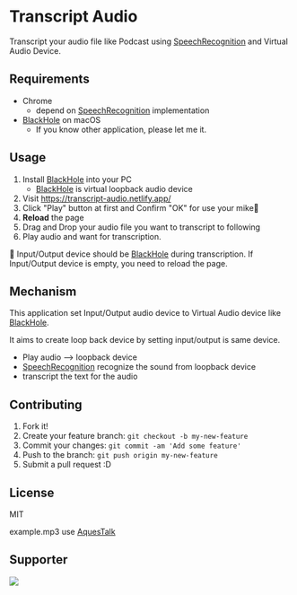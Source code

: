 # Transcript Audio

Transcript your audio file like Podcast using [SpeechRecognition](https://developer.mozilla.org/en-US/docs/Web/API/SpeechRecognition) and Virtual Audio Device.

## Requirements

- Chrome
    - depend on [SpeechRecognition](https://developer.mozilla.org/en-US/docs/Web/API/SpeechRecognition) implementation
- [BlackHole](https://github.com/ExistentialAudio/BlackHole) on macOS
    - If you know other application, please let me it.

## Usage

1. Install [BlackHole](https://github.com/ExistentialAudio/BlackHole) into your PC
    - [BlackHole](https://github.com/ExistentialAudio/BlackHole) is virtual loopback audio device
2. Visit <https://transcript-audio.netlify.app/>
3. Click "Play" button at first and Confirm "OK" for use your mike🎤
4. **Reload** the page
5. Drag and Drop your audio file you want to transcript to following
6. Play audio and want for transcription.

:memo: Input/Output device should be [BlackHole](https://github.com/ExistentialAudio/BlackHole) during transcription.
If Input/Output device is empty, you need to reload the page.

## Mechanism

This application set Input/Output audio device to Virtual Audio device like [BlackHole](https://github.com/ExistentialAudio/BlackHole).

It aims to create loop back device by setting input/output is same device.

- Play audio --> loopback device
- [SpeechRecognition](https://developer.mozilla.org/en-US/docs/Web/API/SpeechRecognition) recognize the sound from loopback device
- transcript the text for the audio 

## Contributing

1. Fork it!
2. Create your feature branch: `git checkout -b my-new-feature`
3. Commit your changes: `git commit -am 'Add some feature'`
4. Push to the branch: `git push origin my-new-feature`
5. Submit a pull request :D

## License

MIT

example.mp3 use [AquesTalk](https://www.a-quest.com/)

## Supporter

<a href="https://www.netlify.com">
  <img src="https://www.netlify.com/img/global/badges/netlify-light.svg"/>
</a>

